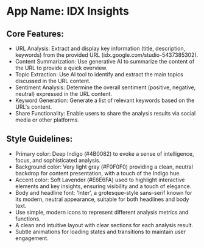 # **App Name**: IDX Insights

## Core Features:

- URL Analysis: Extract and display key information (title, description, keywords) from the provided URL (idx.google.com/studio-5437385302).
- Content Summarization: Use generative AI to summarize the content of the URL to provide a quick overview.
- Topic Extraction: Use AI tool to identify and extract the main topics discussed in the URL content.
- Sentiment Analysis: Determine the overall sentiment (positive, negative, neutral) expressed in the URL content.
- Keyword Generation: Generate a list of relevant keywords based on the URL's content.
- Share Functionality: Enable users to share the analysis results via social media or other platforms.

## Style Guidelines:

- Primary color: Deep Indigo (#4B0082) to evoke a sense of intelligence, focus, and sophisticated analysis.
- Background color: Very light gray (#F0F0F0) providing a clean, neutral backdrop for content presentation, with a touch of the Indigo hue.
- Accent color: Soft Lavender (#E6E6FA) used to highlight interactive elements and key insights, ensuring visibility and a touch of elegance.
- Body and headline font: 'Inter', a grotesque-style sans-serif known for its modern, neutral appearance, suitable for both headlines and body text.
- Use simple, modern icons to represent different analysis metrics and functions.
- A clean and intuitive layout with clear sections for each analysis result.
- Subtle animations for loading states and transitions to maintain user engagement.